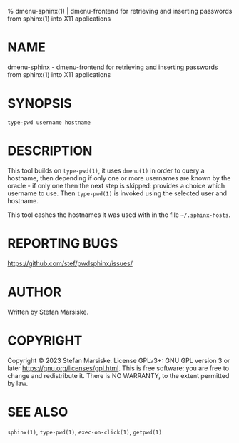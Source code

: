 % dmenu-sphinx(1) | dmenu-frontend for retrieving and inserting passwords from sphinx(1) into X11 applications

# NAME

dmenu-sphinx - dmenu-frontend for retrieving and inserting passwords from sphinx(1) into X11 applications

# SYNOPSIS

```
type-pwd username hostname
```

# DESCRIPTION

This tool builds on `type-pwd(1)`, it uses `dmenu(1)` in order to
query a hostname, then depending if only one or more usernames are
known by the oracle - if only one then the next step is skipped:
provides a choice which username to use. Then `type-pwd(1)` is invoked
using the selected user and hostname.

This tool cashes the hostnames it was used with in the file
`~/.sphinx-hosts`.

# REPORTING BUGS

https://github.com/stef/pwdsphinx/issues/

# AUTHOR

Written by Stefan Marsiske.

# COPYRIGHT

Copyright © 2023 Stefan Marsiske.  License GPLv3+: GNU GPL version 3 or later <https://gnu.org/licenses/gpl.html>.
This is free software: you are free to change and redistribute it.  There is NO WARRANTY, to the extent permitted by law.

# SEE ALSO

`sphinx(1)`, `type-pwd(1)`, `exec-on-click(1)`,  `getpwd(1)`
